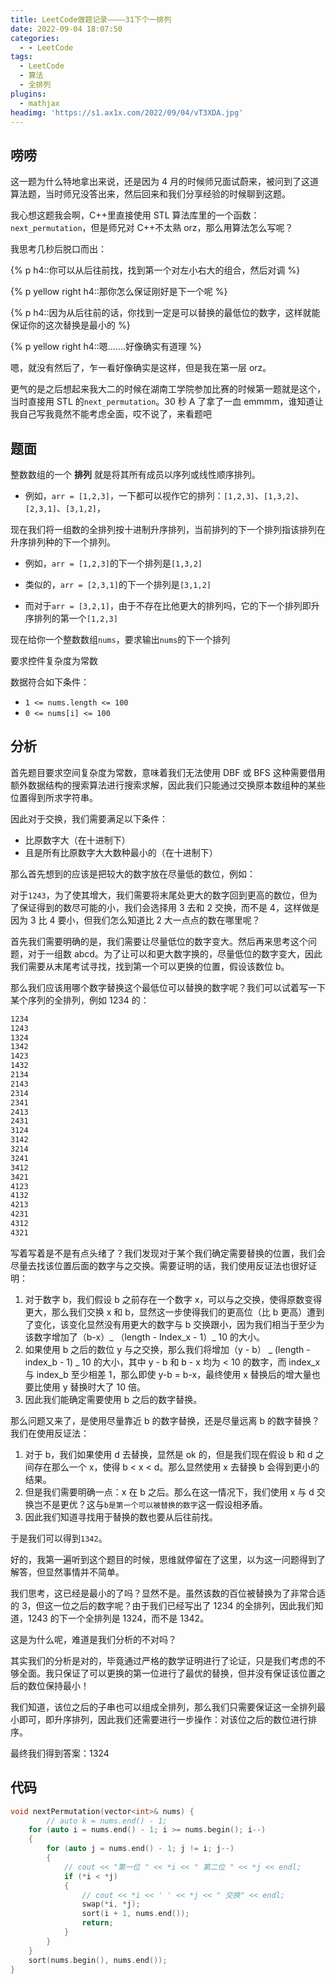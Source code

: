 ```yaml
---
title: LeetCode做题记录————31下个一排列
date: 2022-09-04 18:07:50
categories:
  - - LeetCode
tags:
  - LeetCode
  - 算法
  - 全排列
plugins:
  - mathjax
headimg: 'https://s1.ax1x.com/2022/09/04/vT3XDA.jpg'
---
```


## 唠唠

这一题为什么特地拿出来说，还是因为 4 月的时候师兄面试蔚来，被问到了这道算法题，当时师兄没答出来，然后回来和我们分享经验的时候聊到这题。

我心想这题我会啊，C++里直接使用 STL 算法库里的一个函数：`next_permutation`，但是师兄对 C++不太熟 orz，那么用算法怎么写呢？

我思考几秒后脱口而出：

{% p h4::你可以从后往前找，找到第一个对左小右大的组合，然后对调 %}

{% p yellow right h4::那你怎么保证刚好是下一个呢 %}

{% p h4::因为从后往前的话，你找到一定是可以替换的最低位的数字，这样就能保证你的这次替换是最小的 %}

{% p yellow right h4::嗯.......好像确实有道理 %}

嗯，就没有然后了，乍一看好像确实是这样，但是我在第一层 orz。

更气的是之后想起来我大二的时候在湖南工学院参加比赛的时候第一题就是这个，当时直接用 STL 的`next_permutation`。30 秒 A 了拿了一血 emmmm，谁知道让我自己写我竟然不能考虑全面，哎不说了，来看题吧

## 题面

整数数组的一个 **排列** 就是将其所有成员以序列或线性顺序排列。

- 例如，`arr = [1,2,3]`，一下都可以视作它的排列：`[1,2,3]`、`[1,3,2]`、`[2,3,1]`、`[3,1,2]`，

现在我们将一组数的全排列按十进制升序排列，当前排列的下一个排列指该排列在升序排列种的下一个排列。

- 例如，`arr = [1,2,3]`的下一个排列是`[1,3,2]`
- 类似的，`arr = [2,3,1]`的下一个排列是`[3,1,2]`

- 而对于`arr = [3,2,1]`，由于不存在比他更大的排列吗，它的下一个排列即升序排列的第一个`[1,2,3]`

现在给你一个整数数组`nums`，要求输出`nums`的下一个排列

要求控件复杂度为常数

数据符合如下条件：

- `1 <= nums.length <= 100`
- `0 <= nums[i] <= 100`

## 分析

首先题目要求空间复杂度为常数，意味着我们无法使用 DBF 或 BFS 这种需要借用额外数据结构的搜索算法进行搜索求解，因此我们只能通过交换原本数组种的某些位置得到所求字符串。

因此对于交换，我们需要满足以下条件：

- 比原数字大（在十进制下）
- 且是所有比原数字大大数种最小的（在十进制下）

那么首先想到的应该是把较大的数字放在尽量低的数位，例如：

对于`1243`，为了使其增大，我们需要将末尾处更大的数字回到更高的数位，但为了保证得到的数尽可能的小，我们会选择用 3 去和 2 交换，而不是 4，这样做是因为 3 比 4 要小，但我们怎么知道比 2 大一点点的数在哪里呢？

首先我们需要明确的是，我们需要让尽量低位的数字变大。然后再来思考这个问题，对于一组数 abcd。为了让可以和更大数字换的，尽量低位的数字变大，因此我们需要从末尾考试寻找，找到第一个可以更换的位置，假设该数位 b。

那么我们应该用哪个数字替换这个最低位可以替换的数字呢？我们可以试着写一下某个序列的全排列，例如 1234 的：

```xml
1234
1243
1324
1342
1423
1432
2134
2143
2314
2341
2413
2431
3124
3142
3214
3241
3412
3421
4123
4132
4213
4231
4312
4321
```

写着写着是不是有点头绪了？我们发现对于某个我们确定需要替换的位置，我们会尽量去找该位置后面的数字与之交换。需要证明的话，我们使用反证法也很好证明：

1. 对于数字 b，我们假设 b 之前存在一个数字 x，可以与之交换，使得原数变得更大，那么我们交换 x 和 b，显然这一步使得我们的更高位（比 b 更高）遭到了变化，该变化显然没有用更大的数字与 b 交换跟小，因为我们相当于至少为该数字增加了（b-x）_ （length - Index_x - 1）_ 10 的大小。
2. 如果使用 b 之后的数位 y 与之交换，那么我们将增加（y - b） _ (length - index_b - 1) _ 10 的大小，其中 y - b 和 b - x 均为 < 10 的数字，而 index_x 与 index_b 至少相差 1，那么即使 y-b = b-x，最终使用 x 替换后的增大量也要比使用 y 替换时大了 10 倍。
3. 因此我们能确定需要使用 b 之后的数字替换。

那么问题又来了，是使用尽量靠近 b 的数字替换，还是尽量远离 b 的数字替换？我们在使用反证法：

1. 对于 b，我们如果使用 d 去替换，显然是 ok 的，但是我们现在假设 b 和 d 之间存在那么一个 x，使得 b < x < d。那么显然使用 x 去替换 b 会得到更小的结果。
2. 但是我们需要明确一点：x 在 b 之后。那么在这一情况下，我们使用 x 与 d 交换岂不是更优？这与`b是第一个可以被替换的数字`这一假设相矛盾。
3. 因此我们知道寻找用于替换的数也要从后往前找。

于是我们可以得到`1342`。

好的，我第一遍听到这个题目的时候，思维就停留在了这里，以为这一问题得到了解答，但显然事情并不简单。

我们思考，这已经是最小的了吗？显然不是。虽然该数的百位被替换为了非常合适的 3，但这一位之后的数字呢？由于我们已经写出了 1234 的全排列，因此我们知道，1243 的下一个全排列是 1324，而不是 1342。

这是为什么呢，难道是我们分析的不对吗？

其实我们的分析是对的，毕竟通过严格的数学证明进行了论证，只是我们考虑的不够全面。我只保证了可以更换的第一位进行了最优的替换，但并没有保证该位置之后的数位保持最小！

我们知道，该位之后的子串也可以组成全排列，那么我们只需要保证这一全排列最小即可，即升序排列，因此我们还需要进行一步操作：对该位之后的数位进行排序。

最终我们得到答案：1324

## 代码

```c++
void nextPermutation(vector<int>& nums) {
        // auto k = nums.end() - 1;
    for (auto i = nums.end() - 1; i >= nums.begin(); i--)
    {
        for (auto j = nums.end() - 1; j != i; j--)
        {
            // cout << "第一位 " << *i << " 第二位 " << *j << endl;
            if (*i < *j)
            {
                // cout << *i << ' ' << *j << " 交换" << endl;
                swap(*i, *j);
                sort(i + 1, nums.end());
                return;
            }
        }
    }
    sort(nums.begin(), nums.end());
}
```
